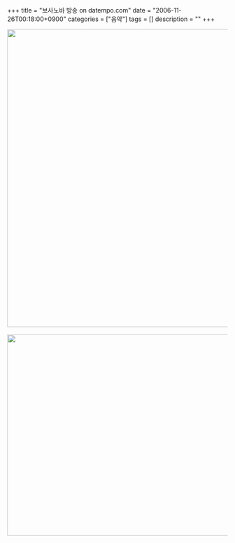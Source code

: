 +++
title = "보사노바 방송 on datempo.com"
date = "2006-11-26T00:18:00+0900"
categories = ["음악"]
tags = []
description = ""
+++
<span class="copyright_entry" style="display:block;" title="보사노바 방송 on datempo.com@@**@@http://shed.egloos.com/1459017"></span>
<div style="text-align:center">
 <img class="image_mid" border="0" onmouseover="this.style.cursor='pointer'" alt="" src="/attachment/1459017_1.png" width="600" height="681.103448276" onclick="Control.Modal.openDialog(this, event, 'http://pds3.egloos.com/pds/200611/26/82/a0003782_12113514.png', 725, 823);">
</div>
<br>
<div style="text-align:center">
 <img class="image_mid" border="0" onmouseover="this.style.cursor='pointer'" alt="" src="/attachment/1459017_2.png" width="600" height="459.709379128" onclick="Control.Modal.openDialog(this, event, 'http://pds2.egloos.com/pds/200611/26/82/a0003782_12112352.png', 757, 580);">
</div>
<br> 
<!--
       <rdf:RDF xmlns:rdf="http://www.w3.org/1999/02/22-rdf-syntax-ns#"
		    xmlns:dc="http://purl.org/dc/elements/1.1/"
		    xmlns:trackback="http://madskills.com/public/xml/rss/module/trackback/">
       <rdf:Description
	        rdf:about="http://shed.egloos.com/1459017"
	        dc:identifier="http://shed.egloos.com/1459017"
	        dc:title="보사노바 방송 on datempo.com"
	        trackback:ping="http://shed.egloos.com/tb/1459017"/>
       </rdf:RDF>
       -->

<ul></ul>